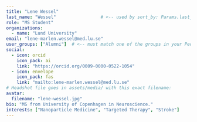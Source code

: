 ```yaml
---
title: "Lene Wessel"
last_name: "Wessel"                 # <-- used by sort_by: Params.last_name
role: "MS Student"
organizations:
  - name: "Lund University"
email: "lene-marlen.wessel@med.lu.se"
user_groups: ["Alumni"]  # <-- must match one of the groups in your People page
social:
  - icon: orcid
    icon_pack: ai
    link: "https://orcid.org/0009-0000-0522-1054"
  - icon: envelope
    icon_pack: fas
    link: "mailto:lene-marlen.wessel@med.lu.se"
# Headshot file goes in assets/media/ with this exact filename:
avatar:
  filename: "lene-wessel.jpg"
bio: "MS from University of Copenhagen in Neuroscience."
interests: ["Nanoparticle Medicine", "Targeted Therapy", "Stroke"]
---
```

